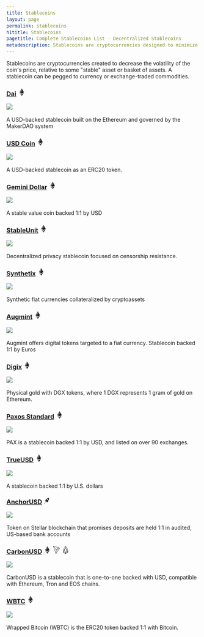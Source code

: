 ```yaml
---
title: Stablecoins
layout: page
permalink: stablecoins
h1title: Stablecoins
pagetitle: Complete Stablecoins List - Decentralized Stablecoins  
metadescription: Stablecoins are cryptocurrencies designed to minimize the volatility of the price of the stablecoin, relative to some "stable" asset or basket of assets.
---
```

Stablecoins are cryptocurrencies created to decrease the volatility of the coin's price, relative to some "stable" asset or basket of assets. A stablecoin can be pegged to currency or exchange-traded commodities.

### [Dai](https://makerdao.com/en/dai/) ![](/images/ether.png)

![](//image.thum.io/get/width/500/crop/600/https://makerdao.com/en/dai/)

A USD-backed stablecoin built on the Ethereum and governed by the MakerDAO system

### [USD Coin](https://www.circle.com/en/usdc) ![](/images/ether.png)

![](//image.thum.io/get/width/500/crop/600/https://www.circle.com/en/usdc)

A USD-backed stablecoin as an ERC20 token.

### [Gemini Dollar](https://gemini.com/dollar/) ![](/images/ether.png)

![](//image.thum.io/get/width/500/crop/600/https://gemini.com/dollar/)

A stable value coin backed 1:1 by USD

### [StableUnit](https://stableunit.org/) ![](/images/ether.png)

![](//image.thum.io/get/width/500/crop/600/https://stableunit.org/)

Decentralized privacy stablecoin focused on censorship resistance.  

### [Synthetix](https://www.synthetix.io/) ![](/images/ether.png)

![](//image.thum.io/get/width/500/crop/600/https://www.synthetix.io/)

Synthetic fiat currencies collateralized by cryptoassets

### [Augmint](https://www.augmint.org/) ![](/images/ether.png)

![](//image.thum.io/get/width/500/crop/600/https://www.augmint.org/)

Augmint offers digital tokens targeted to a fiat currency. Stablecoin backed 1:1 by Euros

### [Digix](https://digix.global/) ![](/images/ether.png)

![](//image.thum.io/get/width/500/crop/600/https://digix.global/)

Physical gold with DGX tokens, where 1 DGX represents 1 gram of gold on Ethereum.

### [Paxos Standard](https://www.paxos.com/pax/) ![](/images/ether.png)

![](//image.thum.io/get/width/500/crop/600/https://www.paxos.com/pax/)

PAX is a stablecoin backed 1:1 by USD, and listed on over 90 exchanges.

### [TrueUSD](https://www.trusttoken.com/trueusd/) ![](/images/ether.png)

![](//image.thum.io/get/width/500/crop/600/https://www.trusttoken.com/trueusd/)

A stablecoin backed 1:1 by U.S. dollars

### [AnchorUSD](https://www.anchorusd.com/) ![](/images/stellar.png)

![](//image.thum.io/get/width/500/crop/600/https://www.anchorusd.com/)

Token on Stellar blockchain that promises deposits are held 1:1 in audited, US-based bank accounts

### [CarbonUSD](https://www.carbon.money/) ![](/images/ether.png) ![](/images/tron.png) ![](/images/eos.png)

![](//image.thum.io/get/width/500/crop/600/https://www.carbon.money/)

CarbonUSD is a stablecoin that is one-to-one backed with USD, compatible with Ethereum, Tron and EOS chains.  

### [WBTC](https://www.wbtc.network/) ![](/images/ether.png)

![](//image.thum.io/get/width/500/crop/600/https://www.wbtc.network/)

Wrapped Bitcoin (WBTC) is the ERC20 token backed 1:1 with Bitcoin.

